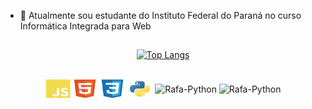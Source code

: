 - 🔭 Atualmente sou estudante do Instituto Federal do Paraná no curso Informática Integrada para Web
##
<div align="center" >


[![Top Langs](https://github-readme-stats.vercel.app/api/top-langs/?username=TainaDr&layout=compact&theme=dracula&bg_color=30,0d0d0d,191919&title_color=fff&text_color=fff&icon_color=79ff97)](https://github.com/TainaDr/github-readme-stats)
</div>

<div align="center" style="display: inline_block"><br>
  <img align="center" alt="Rafa-Js" height="30" width="40" src="https://raw.githubusercontent.com/devicons/devicon/master/icons/javascript/javascript-plain.svg">
  <img align="center" alt="Rafa-HTML" height="30" width="40" src="https://raw.githubusercontent.com/devicons/devicon/master/icons/html5/html5-original.svg">
  <img align="center" alt="Rafa-CSS" height="30" width="40" src="https://raw.githubusercontent.com/devicons/devicon/master/icons/css3/css3-original.svg">
  <img align="center" alt="Rafa-Python" height="30" width="40" src="https://raw.githubusercontent.com/devicons/devicon/master/icons/python/python-original.svg">
  <img align="center" alt="Rafa-Python" height="30" width="40" src="https://cdn.jsdelivr.net/gh/devicons/devicon@latest/icons/dart/dart-original.svg">
  <img align="center" alt="Rafa-Python" height="30" width="40" src="https://cdn.jsdelivr.net/gh/devicons/devicon@latest/icons/flutter/flutter-original.svg">
  
</div>

